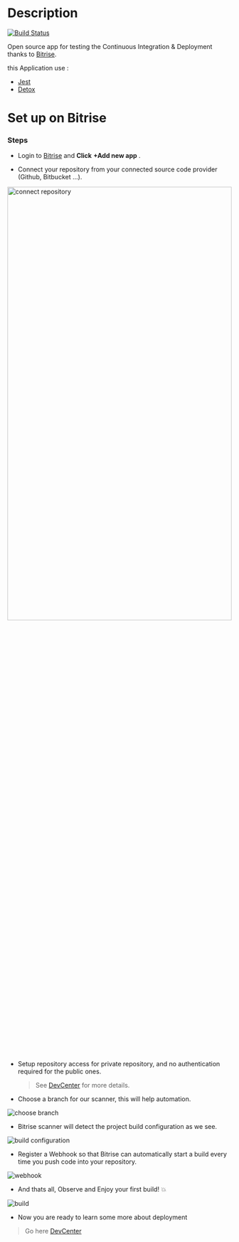 # Description 

[![Build Status](https://app.bitrise.io/app/e6e12bb36eab0d28/status.svg?token=4El4-ooemJCALlSN5qzwPA&branch=master)](https://app.bitrise.io/app/e6e12bb36eab0d28)

Open source app for testing the Continuous Integration &amp; Deployment thanks to [Bitrise](https://www.bitrise.io/).

this Application use :
* [Jest](https://jestjs.io/)
* [Detox](https://github.com/wix/Detox)
# Set up on Bitrise
### Steps
* Login to [Bitrise](https://www.bitrise.io/) and **Click**  **+Add new app** .

* Connect your repository from your connected source code provider (Github, Bitbucket ...).

<img src="https://user-images.githubusercontent.com/30182093/46981453-4ab5bf00-d0d0-11e8-827b-a0f72de65e4d.png" alt="connect repository" width="100%" height="50%">

* Setup repository access for private repository, and no authentication required for the public ones.
  > See [DevCenter](https://devcenter.bitrise.io/getting-started/index/) for more details.
  
* Choose a branch for our scanner, this will help automation.

![choose branch](https://user-images.githubusercontent.com/30182093/46981713-75544780-d0d1-11e8-9e88-861e16bc30d3.png "center")

* Bitrise scanner will detect the project build configuration as we see.

![build configuration](https://user-images.githubusercontent.com/30182093/46981832-ea278180-d0d1-11e8-8684-bf631f1ad78e.png "center")

* Register a Webhook so that Bitrise can automatically start a build every time you push code into your repository.

![webhook](https://user-images.githubusercontent.com/30182093/46981987-75a11280-d0d2-11e8-9e98-6d9659018fe7.png "center")

* And thats all, Observe and Enjoy your first build! :boom:

![build](https://cdn.buttercms.com/gb2gLfrBSFSgzaOYFYCx)

* Now you are ready to learn some more about deployment
> Go here [DevCenter](https://devcenter.bitrise.io/)
